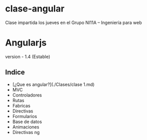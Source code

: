 # clase-angular

Clase impartida los jueves en el Grupo NI11A – Ingeniería para web

# Angularjs

version - 1.4 (Estable)

## Indice

- [¿Que es angular?](./Clases/clase 1.md)
- MVC
- Controladores
- Rutas
- Fabricas
- Directivas
- Formularios
- Base de datos
- Animaciones
- Directivas ng
